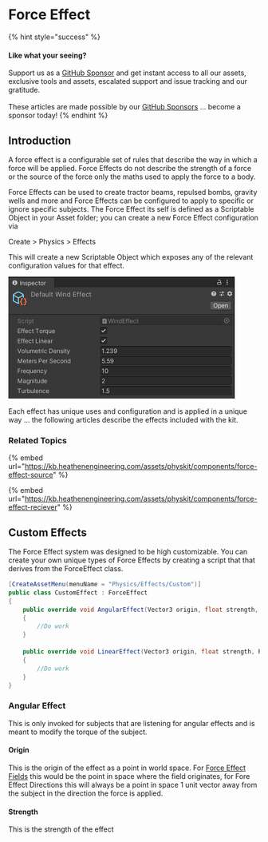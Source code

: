 # Force Effect

{% hint style="success" %}
#### Like what your seeing?

Support us as a [GitHub Sponsor](../../../../become-a-sponsor/) and get instant access to all our assets, exclusive tools and assets, escalated support and issue tracking and our gratitude.\
\
These articles are made possible by our [GitHub Sponsors](../../../../become-a-sponsor/) ... become a sponsor today!
{% endhint %}

## Introduction

A force effect is a configurable set of rules that describe the way in which a force will be applied. Force Effects do not describe the strength of a force or the source of the force only the maths used to apply the force to a body.

Force Effects can be used to create tractor beams, repulsed bombs, gravity wells and more and Force Effects can be configured to apply to specific or ignore specific subjects. The Force Effect its self is defined as a Scriptable Object in your Asset folder; you can create a new Force Effect configuration via

Create > Physics > Effects

This will create a new Scriptable Object which exposes any of the relevant configuration values for that effect.

![An example of a wind effect](<../../../../.gitbook/assets/image (158) (1).png>)

Each effect has unique uses and configuration and is applied in a unique way ... the following articles describe the effects included with the kit.

### Related Topics

{% embed url="https://kb.heathenengineering.com/assets/physkit/components/force-effect-source" %}

{% embed url="https://kb.heathenengineering.com/assets/physkit/components/force-effect-reciever" %}

## Custom Effects

The Force Effect system was designed to be high customizable. You can create your own unique types of Force Effects by creating a script that that derives from the ForceEffect class.

```csharp
[CreateAssetMenu(menuName = "Physics/Effects/Custom")]
public class CustomEffect : ForceEffect
{
    public override void AngularEffect(Vector3 origin, float strength, PhysicsData subject)
    {
        //Do work
    }
    
    public override void LinearEffect(Vector3 origin, float strength, PhysicsData subject)
    {
        //Do work
    }
}
```

### Angular Effect

This is only invoked for subjects that are listening for angular effects and is meant to modify the torque of the subject.

#### Origin

This is the origin of the effect as a point in world space. For [Force Effect Fields](../../components/force-effect-source/force-effect-field.md) this would be the point in space where the field originates, for Fore Effect Directions this will always be a point in space 1 unit vector away from the subject in the direction the force is applied.

#### Strength

This is the strength of the effect
